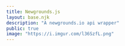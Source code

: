 ```yaml
---
title: Newgrounds.js
layout: base.njk
description: "A newgrounds.io api wrapper"
public: true
image: "https://i.imgur.com/l36SzfL.png"
---
```

